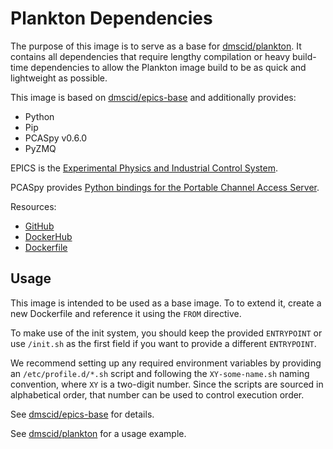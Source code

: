 # Plankton Dependencies

The purpose of this image is to serve as a base for [dmscid/plankton](https://hub.docker.com/r/dmscid/epics-base/). It contains all dependencies that require lengthy compilation or heavy build-time dependencies to allow the Plankton image build to be as quick and lightweight as possible.

This image is based on [dmscid/epics-base](https://hub.docker.com/r/dmscid/epics-base/) and additionally provides:
- Python
- Pip
- PCASpy v0.6.0
- PyZMQ

EPICS is the [Experimental Physics and Industrial Control System](http://www.aps.anl.gov/epics/).

PCASpy provides [Python bindings for the Portable Channel Access Server](https://pcaspy.readthedocs.io/en/latest/).

Resources:
- [GitHub](https://github.com/DMSC-Instrument-Data/plankton-misc/tree/master/docker/plankton-depends)
- [DockerHub](https://hub.docker.com/r/dmscid/plankton-depends/)
- [Dockerfile](https://github.com/DMSC-Instrument-Data/plankton-misc/blob/master/docker/plankton-depends/Dockerfile)


## Usage

This image is intended to be used as a base image. To to extend it, create a new Dockerfile and reference it using the `FROM` directive.

To make use of the init system, you should keep the provided `ENTRYPOINT` or use `/init.sh` as the first field if you want to provide a different `ENTRYPOINT`.

We recommend setting up any required environment variables by providing an `/etc/profile.d/*.sh` script and following the `XY-some-name.sh` naming convention, where `XY` is a two-digit number. Since the scripts are sourced in alphabetical order, that number can be used to control execution order.

See [dmscid/epics-base](https://hub.docker.com/r/dmscid/epics-base/) for details.

See [dmscid/plankton](https://hub.docker.com/r/dmscid/plankton/) for a usage example.


